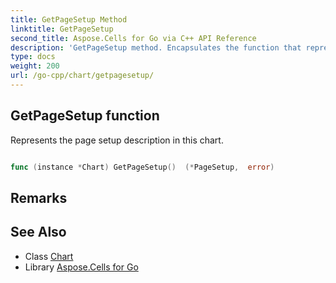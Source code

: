 ```yaml
---
title: GetPageSetup Method 
linktitle: GetPageSetup
second_title: Aspose.Cells for Go via C++ API Reference
description: 'GetPageSetup method. Encapsulates the function that represents getpagesetup in Go.'
type: docs
weight: 200
url: /go-cpp/chart/getpagesetup/
---
```


## GetPageSetup function

Represents the page setup description in this chart.

```go

func (instance *Chart) GetPageSetup()  (*PageSetup,  error) 

```

## Remarks


## See Also

* Class [Chart](../)
* Library [Aspose.Cells for Go](../../)
